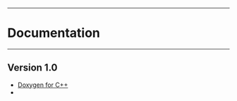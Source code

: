 -----------------------------
# **Documentation**
----------------------------

## **Version 1.0**

* [Doxygen for C++](https://<USERNAME>.github.io/<REPONAME>)
* 
